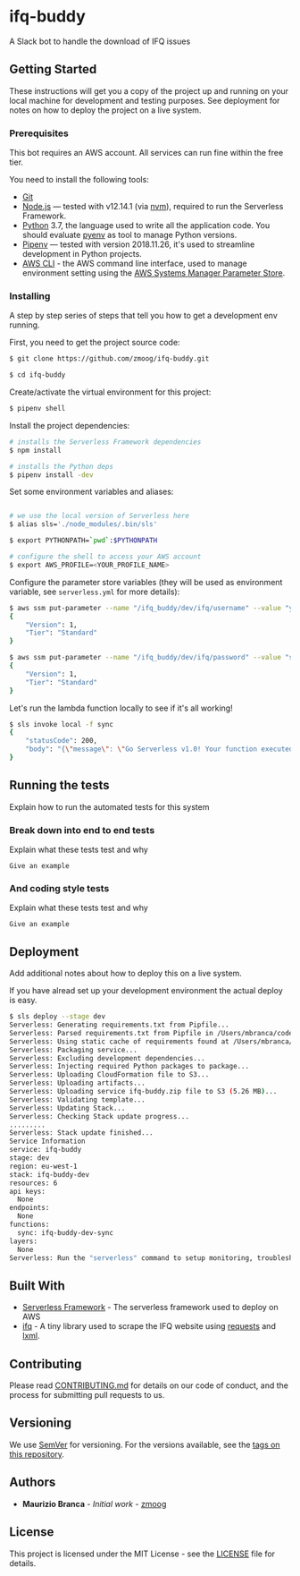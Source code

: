 # ifq-buddy

A Slack bot to handle the download of IFQ issues

## Getting Started

These instructions will get you a copy of the project up and running on your local machine for development and testing purposes. See deployment for notes on how to deploy the project on a live system.

### Prerequisites

This bot requires an AWS account. All services can run fine within the free tier.

You need to install the following tools:

* [Git](https://git-scm.com)
* [Node.js](https://nodejs.org/en/) — tested with v12.14.1 (via [nvm](https://github.com/nvm-sh/nvm)), required to run the Serverless Framework.
* [Python](https://www.python.org) 3.7, the language used to write all the application code. You should evaluate [pyenv](https://github.com/pyenv/pyenv#installation) as tool to manage Python versions.
* [Pipenv](https://pipenv.kennethreitz.org/en/latest/) — tested with version 2018.11.26, it's used to streamline development in Python projects.
* [AWS CLI](https://aws.amazon.com/cli/) - the AWS command line interface, used to manage environment setting using the [AWS Systems Manager Parameter Store](https://docs.aws.amazon.com/systems-manager/latest/userguide/systems-manager-parameter-store.html).


### Installing

A step by step series of steps that tell you how to get a development env running.

First, you need to get the project source code:

```bash
$ git clone https://github.com/zmoog/ifq-buddy.git

$ cd ifq-buddy
```

Create/activate the virtual environment for this project:

```bash
$ pipenv shell
```


Install the project dependencies:

```bash
# installs the Serverless Framework dependencies
$ npm install

# installs the Python deps
$ pipenv install -dev
```


Set some environment variables and aliases:

```bash

# we use the local version of Serverless here
$ alias sls='./node_modules/.bin/sls'

$ export PYTHONPATH=`pwd`:$PYTHONPATH 

# configure the shell to access your AWS account
$ export AWS_PROFILE=<YOUR_PROFILE_NAME>
```


Configure the parameter store variables (they will be used as environment variable, see `serverless.yml` for more details):

```bash
$ aws ssm put-parameter --name "/ifq_buddy/dev/ifq/username" --value "your email address" --type String
{
    "Version": 1,
    "Tier": "Standard"
}

$ aws ssm put-parameter --name "/ifq_buddy/dev/ifq/password" --value "secret!" --type String
{
    "Version": 1,
    "Tier": "Standard"
}
```


Let's run the lambda function locally to see if it's all working!

```bash
$ sls invoke local -f sync
{
    "statusCode": 200,
    "body": "{\"message\": \"Go Serverless v1.0! Your function executed successfully!\", \"input\": {}}"
}
```

## Running the tests

Explain how to run the automated tests for this system

### Break down into end to end tests

Explain what these tests test and why

```
Give an example
```

### And coding style tests

Explain what these tests test and why

```
Give an example
```

## Deployment

Add additional notes about how to deploy this on a live system.

If you have alread set up your development environment the actual deploy is easy.

```bash
$ sls deploy --stage dev  
Serverless: Generating requirements.txt from Pipfile...
Serverless: Parsed requirements.txt from Pipfile in /Users/mbranca/code/projects/zmoog/ifq-buddy/.serverless/requirements.txt...
Serverless: Using static cache of requirements found at /Users/mbranca/Library/Caches/serverless-python-requirements/75512bb3ef5416497bd7dbae33f748f83aef5eb55445c03e2ec3c17d0fb44d48_slspyc ...
Serverless: Packaging service...
Serverless: Excluding development dependencies...
Serverless: Injecting required Python packages to package...
Serverless: Uploading CloudFormation file to S3...
Serverless: Uploading artifacts...
Serverless: Uploading service ifq-buddy.zip file to S3 (5.26 MB)...
Serverless: Validating template...
Serverless: Updating Stack...
Serverless: Checking Stack update progress...
.........
Serverless: Stack update finished...
Service Information
service: ifq-buddy
stage: dev
region: eu-west-1
stack: ifq-buddy-dev
resources: 6
api keys:
  None
endpoints:
  None
functions:
  sync: ifq-buddy-dev-sync
layers:
  None
Serverless: Run the "serverless" command to setup monitoring, troubleshooting and testing.
```


## Built With

* [Serverless Framework](https://serverless.com) - The serverless framework used to deploy on AWS
* [ifq](https://github.com/zmoog/ifq) - A tiny library used to scrape the IFQ website using [requests](https://requests.readthedocs.io/en/master/) and [lxml](https://lxml.de).

## Contributing

Please read [CONTRIBUTING.md](https://gist.github.com/zmoog/76aef48ad9d9faa096c41c7b16f2fc7c) for details on our code of conduct, and the process for submitting pull requests to us.

## Versioning

We use [SemVer](http://semver.org/) for versioning. For the versions available, see the [tags on this repository](https://github.com/your/project/tags). 

## Authors

* **Maurizio Branca** - *Initial work* - [zmoog](https://github.com/zmoog)

## License

This project is licensed under the MIT License - see the [LICENSE](LICENSE) file for details.
